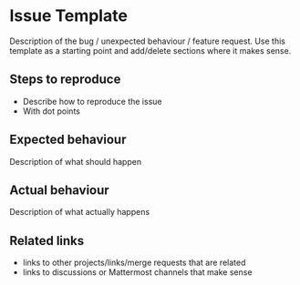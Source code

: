 # Issue Template

Description of the bug / unexpected behaviour / feature request. Use this template as a starting point and add/delete sections where it makes sense.

## Steps to reproduce

- Describe how to reproduce the issue
- With dot points

## Expected behaviour

Description of what should happen

## Actual behaviour

Description of what actually happens

## Related links

- links to other projects/links/merge requests that are related
- links to discussions or Mattermost channels that make sense
